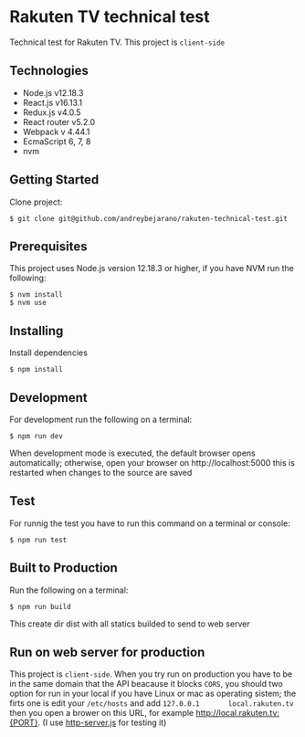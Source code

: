 
# Rakuten TV technical test

Technical test for Rakuten TV. This project is `client-side`

## Technologies
- Node.js v12.18.3
- React.js v16.13.1
- Redux.js v4.0.5
- React router v5.2.0
- Webpack v 4.44.1
- EcmaScript 6, 7, 8
- nvm

## Getting Started

Clone project:
``` shell
$ git clone git@github.com/andreybejarano/rakuten-technical-test.git
```
## Prerequisites

This project uses Node.js version 12.18.3 or higher, if you have NVM run the following:
``` shell
$ nvm install
$ nvm use
```

## Installing
Install dependencies
``` shell
$ npm install
```

## Development
For development run the following on a terminal:
``` shell
$ npm run dev
```
When development mode is executed, the default browser opens automatically; otherwise, open your browser on http://localhost:5000 this is restarted when changes to the source are saved

## Test
For runnig the test you have to run this command on a terminal or console:
``` shell
$ npm run test
```

## Built to Production
Run the following on a terminal:
``` shell
$ npm run build
```
This create dir dist with all statics builded to send to web server

## Run on web server for production
This project is `client-side`. When you try run on production you have to be in the same domain that the API beacause it blocks `CORS`, you should two option for run in your local if you have Linux or mac as operating sistem; the firts one is edit your `/etc/hosts` and add `127.0.0.1       local.rakuten.tv` then you open a brower on this URL, for example http://local.rakuten.tv:{PORT}. (I use [http-server.js](https://www.npmjs.com/package/http-server) for testing it)


